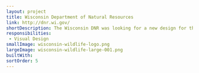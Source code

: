 ```yaml
---
layout: project
title: Wisconsin Department of Natural Resources
link: http://dnr.wi.gov/
shortDescription: The Wisconsin DNR was looking for a new design for their website that was modern and clean while still keeping a rugged look and feel.
responsibilities:
 - Visual Design
smallImage: wisconsin-wildlife-logo.png
largeImage: wisconsin-wildlife-large-001.png
builtWith:
sortOrder: 5
---
```


